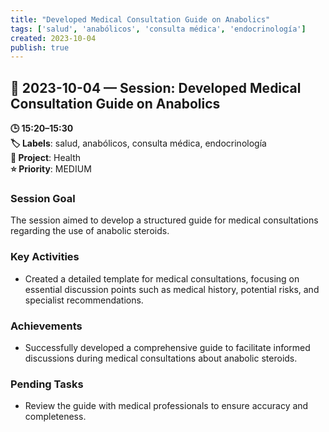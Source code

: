 ```yaml
---
title: "Developed Medical Consultation Guide on Anabolics"
tags: ['salud', 'anabólicos', 'consulta médica', 'endocrinología']
created: 2023-10-04
publish: true
---
```


## 📅 2023-10-04 — Session: Developed Medical Consultation Guide on Anabolics

**🕒 15:20–15:30**  
**🏷️ Labels**: salud, anabólicos, consulta médica, endocrinología  
**📂 Project**: Health  
**⭐ Priority**: MEDIUM  


### Session Goal
The session aimed to develop a structured guide for medical consultations regarding the use of anabolic steroids.

### Key Activities
- Created a detailed template for medical consultations, focusing on essential discussion points such as medical history, potential risks, and specialist recommendations.

### Achievements
- Successfully developed a comprehensive guide to facilitate informed discussions during medical consultations about anabolic steroids.

### Pending Tasks
- Review the guide with medical professionals to ensure accuracy and completeness.
